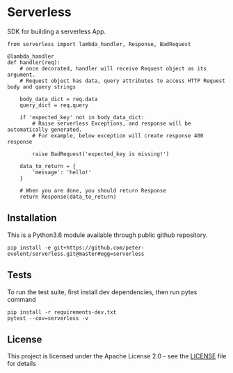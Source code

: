 # Serverless

SDK for building a serverless App.


```
from serverless import lambda_handler, Response, BadRequest

@lambda_handler
def handler(req):
    # once decorated, handler will receive Request object as its argument.
    # Request object has data, query attributes to access HTTP Request body and query strings

    body_data_dict = req.data
    query_dict = req.query

    if 'expected_key' not in body_data_dict:
        # Raise serverless Exceptions, and response will be automatically generated.
        # For example, below exception will create response 400 response

        raise BadRequest('expected_key is missing!')

    data_to_return = {
        'message': 'hello!'
    }

    # When you are done, you should return Response
    return Response(data_to_return)

```

## Installation

This is a Python3.6 module available through public github repository.


```
pip install -e git+https://github.com/peter-evolent/serverless.git@master#egg=serverless
```

## Tests

To run the test suite, first install dev dependencies, then run pytes command
```
pip install -r requirements-dev.txt
pytest --cov=serverless -v
```

## License

This project is licensed under the Apache License 2.0  - see the [LICENSE](LICENSE) file for details
